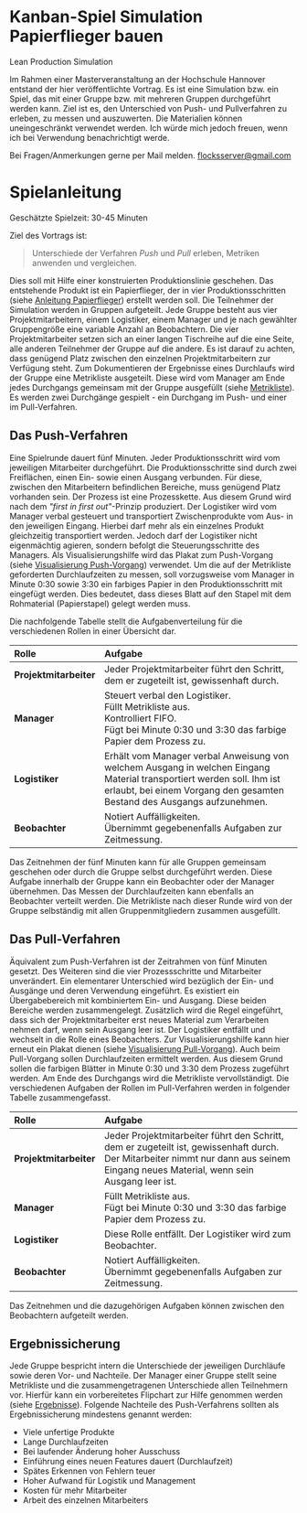 # Kanban-Spiel Simulation Papierflieger bauen
Lean Production Simulation

Im Rahmen einer Masterveranstaltung an der Hochschule Hannover entstand der hier veröffentlichte Vortrag. Es ist eine Simulation bzw. ein Spiel, das mit einer Gruppe bzw. mit mehreren Gruppen durchgeführt werden kann. Ziel ist es, den Unterschied von Push- und Pullverfahren zu erleben, zu messen und auszuwerten. Die Materialien können uneingeschränkt verwendet werden. Ich würde mich jedoch freuen, wenn ich bei Verwendung benachrichtigt werde.

Bei Fragen/Anmerkungen gerne per Mail melden. flocksserver@gmail.com

# Spielanleitung
Geschätzte Spielzeit: 30-45 Minuten

Ziel des Vortrags ist:
> Unterschiede der Verfahren *Push* und *Pull* erleben, Metriken anwenden und vergleichen.

Dies soll mit Hilfe einer konstruierten Produktionslinie geschehen. Das entstehende Produkt ist ein Papierflieger, der in vier Produktionsschritten (siehe [Anleitung Papierflieger](https://github.com/Flocksserver/kanban-simulation/blob/master/Material/Anleitung_Papierflieger_bauen.jpg)) erstellt werden soll. Die Teilnehmer der Simulation werden in Gruppen aufgeteilt. Jede Gruppe besteht aus vier Projektmitarbeitern, einem Logistiker, einem Manager und je nach gewählter Gruppengröße eine variable Anzahl an Beobachtern. Die vier Projektmitarbeiter setzen sich an einer langen Tischreihe auf die eine Seite, alle anderen Teilnehmer der Gruppe auf die andere. Es ist darauf zu achten, dass genügend Platz zwischen den einzelnen Projektmitarbeitern zur Verfügung steht. Zum Dokumentieren der Ergebnisse eines Durchlaufs wird der Gruppe eine Metrikliste ausgeteilt. Diese wird vom Manager am Ende jedes Durchgangs gemeinsam mit der Gruppe ausgefüllt (siehe [Metrikliste](https://github.com/Flocksserver/kanban-simulation/blob/master/Material/MetrikBogen.pdf)). Es werden zwei Durchgänge gespielt - ein Durchgang im Push- und einer im Pull-Verfahren.

## Das Push-Verfahren
Eine Spielrunde dauert fünf Minuten. Jeder Produktionsschritt wird vom jeweiligen Mitarbeiter durchgeführt. Die Produktionsschritte sind durch zwei Freiflächen, einen Ein- sowie einen Ausgang verbunden. Für diese, zwischen den Mitarbeitern befindlichen Bereiche, muss genügend Platz vorhanden sein. Der Prozess ist eine Prozesskette. Aus diesem Grund wird nach dem *"first in first out"*-Prinzip produziert. Der Logistiker wird vom Manager verbal gesteuert und transportiert Zwischenprodukte vom Aus- in den jeweiligen Eingang. Hierbei darf mehr als ein einzelnes Produkt gleichzeitig transportiert werden. Jedoch darf der Logistiker nicht eigenmächtig agieren, sondern befolgt die Steuerungsschritte des Managers. Als Visualisierungshilfe wird das Plakat zum Push-Vorgang (siehe [Visualisierung Push-Vorgang](https://github.com/Flocksserver/kanban-simulation/blob/master/Material/Anleitung_Push-Vorgang.jpg)) verwendet. Um die auf der Metrikliste geforderten Durchlaufzeiten zu messen, soll vorzugsweise vom Manager in Minute 0:30 sowie 3:30 ein farbiges Papier in den Produktionsschritt mit eingefügt werden. Dies bedeutet, dass dieses Blatt auf den Stapel mit dem Rohmaterial (Papierstapel) gelegt werden muss.

Die nachfolgende Tabelle stellt die Aufgabenverteilung für die verschiedenen Rollen in einer Übersicht dar.

|     Rolle   |      Aufgabe     |
| :------------- | :------------- | 
| **Projektmitarbeiter**      | Jeder Projektmitarbeiter führt den Schritt, dem er zugeteilt ist, gewissenhaft durch. | 
| **Manager**     |  Steuert verbal den Logistiker. <br> Füllt Metrikliste aus.<br> Kontrolliert FIFO.<br> Fügt bei Minute 0:30 und 3:30 das farbige Papier dem  Prozess zu.|
| **Logistiker** |  Erhält vom Manager verbal Anweisung von welchem Ausgang in welchen Eingang Material transportiert werden soll. Ihm ist erlaubt, bei einem Vorgang den gesamten Bestand des Ausgangs aufzunehmen.|
| **Beobachter** | Notiert Auffälligkeiten. <br> Übernimmt gegebenenfalls Aufgaben zur Zeitmessung.|
Das Zeitnehmen der fünf Minuten kann für alle Gruppen gemeinsam geschehen oder durch die Gruppe selbst durchgeführt werden. Diese Aufgabe innerhalb der Gruppe kann ein Beobachter oder der Manager übernehmen. Das Messen der Durchlaufzeiten kann ebenfalls an Beobachter verteilt werden. Die Metrikliste nach dieser Runde wird von der Gruppe selbständig mit allen Gruppenmitgliedern zusammen ausgefüllt.

## Das Pull-Verfahren
Äquivalent zum Push-Verfahren ist der Zeitrahmen von fünf Minuten gesetzt. Des Weiteren sind die vier Prozessschritte und Mitarbeiter unverändert. Ein elementarer Unterschied wird bezüglich der Ein- und Ausgänge und deren Verwendung eingeführt. Es existiert ein Übergabebereich mit kombiniertem Ein- und Ausgang. Diese beiden Bereiche werden zusammengelegt. Zusätzlich wird die Regel eingeführt, dass sich der Projektmitarbeiter erst neues Material zum Verarbeiten nehmen darf, wenn sein Ausgang leer ist. Der Logistiker entfällt und wechselt in die Rolle eines Beobachters. Zur Visualisierungshilfe kann hier erneut ein Plakat dienen (siehe [Visualisierung Pull-Vorgang](https://github.com/Flocksserver/kanban-simulation/blob/master/Material/Anleitung_Pull-Vorgang.jpg)). Auch beim Pull-Vorgang sollen Durchlaufzeiten ermittelt werden. Aus diesem Grund sollen die farbigen Blätter in Minute 0:30 und 3:30 dem Prozess zugeführt werden. Am Ende des Durchgangs wird die Metrikliste vervollständigt. Die verschiedenen Aufgaben der Rollen im Pull-Verfahren werden in folgender Tabelle zusammengefasst.

|     Rolle   |      Aufgabe     |
| :------------- | :------------- | 
| **Projektmitarbeiter**      | Jeder Projektmitarbeiter führt den Schritt, dem er zugeteilt ist, gewissenhaft durch. <br> Der Mitarbeiter nimmt nur dann aus seinem Eingang neues Material, wenn sein Ausgang leer ist. | 
| **Manager**     |  Füllt Metrikliste aus.<br> Fügt bei Minute 0:30 und 3:30 das farbige Papier dem  Prozess zu.|
| **Logistiker** |  Diese Rolle entfällt. Der Logistiker wird zum Beobachter.|
| **Beobachter** | Notiert Auffälligkeiten. <br> Übernimmt gegebenenfalls Aufgaben zur Zeitmessung.|
Das Zeitnehmen und die dazugehörigen Aufgaben können zwischen den Beobachtern aufgeteilt werden.

## Ergebnissicherung
Jede Gruppe bespricht intern die Unterschiede der jeweiligen Durchläufe sowie deren Vor- und Nachteile. Der Manager einer Gruppe stellt seine Metrikliste und die zusammengetragenen Unterschiede allen Teilnehmern vor. Hierfür kann ein vorbereitetes Flipchart zur Hilfe genommen werden (siehe [Ergebnisse](https://github.com/Flocksserver/kanban-simulation/blob/master/Ergebnisse/Ergebnis_einer_Gruppe.jpg)). Folgende Nachteile des Push-Verfahrens sollten als Ergebnissicherung mindestens genannt werden:

+ Viele unfertige Produkte
+ Lange Durchlaufzeiten
+ Bei laufender Änderung hoher Ausschuss
+ Einführung eines neuen Features dauert (Durchlaufzeit)
+ Spätes Erkennen von Fehlern teuer
+ Hoher Aufwand für Logistik und Management
+ Kosten für mehr Mitarbeiter
+ Arbeit des einzelnen Mitarbeiters